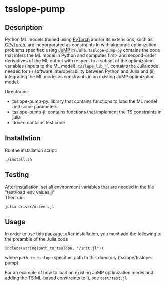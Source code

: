 # tsslope-pump 


## Description
Python ML models trained using [PyTorch](https://pytorch.org/) and/or its extensions, such as [GPyTorch](https://gpytorch.ai/), are incporporated as constraints in with algebraic optimization problems specified using [JuMP](https://jump.dev/) in Julia. `tsslope-pump-py` contains the code that infers the ML model in Python and computes first- and second-order derivatives of the ML output with respect to a subset of the optimization variables (inputs to the ML model). `tsslope_lib_jl` contains the Julia code needed for (i) software interoperability between Python and Julia and (ii) integrating the ML model as constraints in an existing JuMP optimization model. 


Directories:
  - tsslope-pump-py: library that contains functions to load the ML model and some parameters
  - tsslope-pump-jl: contains functions that implement the TS constraints in julia
  - driver: contains test code


## Installation

Runthe installation script:
  
    ./install.sh 

## Testing

After installation, set all environment variables that are needed in the file "test/load_env_values.jl"    
Then run:
   
    julia driver/driver.jl

## Usage

In order to use this package, after installation, you must add the following to the preamble of the Julia code
```
include(string(path_to_tsslope, "/init.jl"))
```
where `path_to_tsslope` specifies path to this directory (tsslope/tsslope-pump).

For an example of how to load an existing JuMP optimization model and adding the TS ML-based constraints to it, see `test/test.jl`

